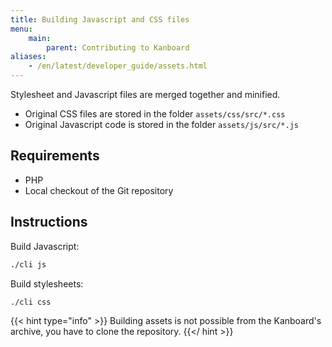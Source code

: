 ```yaml
---
title: Building Javascript and CSS files
menu:
    main:
        parent: Contributing to Kanboard
aliases:
    - /en/latest/developer_guide/assets.html
---
```


Stylesheet and Javascript files are merged together and minified.

- Original CSS files are stored in the folder `assets/css/src/*.css`
- Original Javascript code is stored in the folder `assets/js/src/*.js`

Requirements
------------

- PHP
- Local checkout of the Git repository

Instructions
------------

Build Javascript:

```bash
./cli js
```

Build stylesheets:

```bash
./cli css
```

{{< hint type="info" >}}
Building assets is not possible from the Kanboard's archive, you have to clone the repository.
{{</ hint >}}
